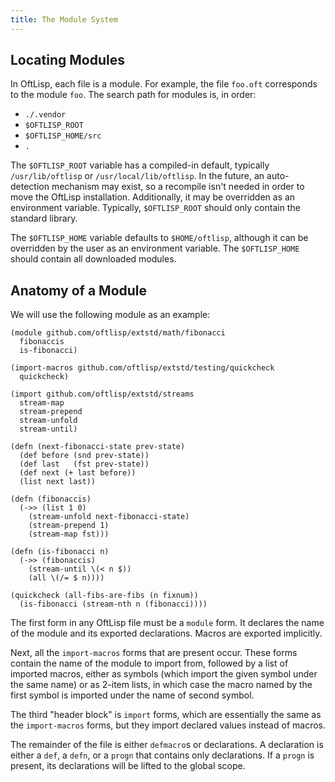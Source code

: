```yaml
---
title: The Module System
---
```


## Locating Modules

In OftLisp, each file is a module.
For example, the file `foo.oft` corresponds to the module `foo`.
The search path for modules is, in order:

 - `./.vendor`
 - `$OFTLISP_ROOT`
 - `$OFTLISP_HOME/src`
 - `.`

The `$OFTLISP_ROOT` variable has a compiled-in default, typically `/usr/lib/oftlisp` or `/usr/local/lib/oftlisp`.
In the future, an auto-detection mechanism may exist, so a recompile isn't needed in order to move the OftLisp installation.
Additionally, it may be overridden as an environment variable.
Typically, `$OFTLISP_ROOT` should only contain the standard library.

The `$OFTLISP_HOME` variable defaults to `$HOME/oftlisp`, although it can be overridden by the user as an environment variable.
The `$OFTLISP_HOME` should contain all downloaded modules.

## Anatomy of a Module

We will use the following module as an example:

```oftlisp
(module github.com/oftlisp/extstd/math/fibonacci
  fibonaccis
  is-fibonacci)

(import-macros github.com/oftlisp/extstd/testing/quickcheck
  quickcheck)

(import github.com/oftlisp/extstd/streams
  stream-map
  stream-prepend
  stream-unfold
  stream-until)

(defn (next-fibonacci-state prev-state)
  (def before (snd prev-state))
  (def last   (fst prev-state))
  (def next (+ last before))
  (list next last))

(defn (fibonaccis)
  (->> (list 1 0)
    (stream-unfold next-fibonacci-state)
	(stream-prepend 1)
	(stream-map fst)))

(defn (is-fibonacci n)
  (->> (fibonaccis)
    (stream-until \(< n $))
	(all \(/= $ n))))

(quickcheck (all-fibs-are-fibs (n fixnum))
  (is-fibonacci (stream-nth n (fibonacci))))
```

The first form in any OftLisp file must be a `module` form.
It declares the name of the module and its exported declarations.
Macros are exported implicitly.

Next, all the `import-macros` forms that are present occur.
These forms contain the name of the module to import from, followed by a list of imported macros, either as symbols (which import the given symbol under the same name) or as 2-item lists, in which case the macro named by the first symbol is imported under the name of second symbol.

The third "header block" is `import` forms, which are essentially the same as the `import-macros` forms, but they import declared values instead of macros.

The remainder of the file is either `defmacro`s or declarations.
A declaration is either a `def`, a `defn`, or a `progn` that contains only declarations.
If a `progn` is present, its declarations will be lifted to the global scope.
